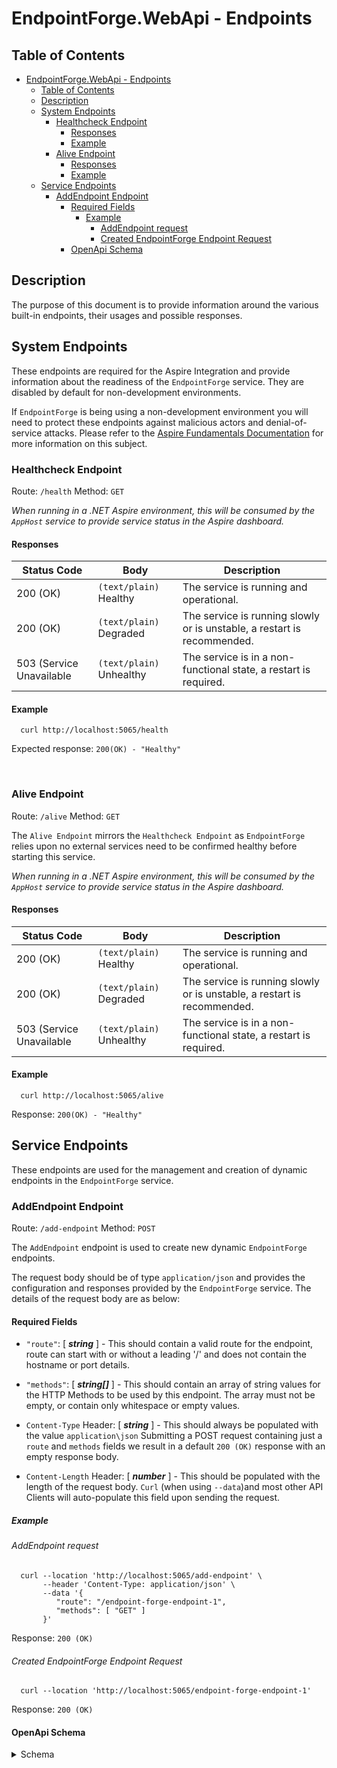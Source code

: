# EndpointForge.WebApi - Endpoints

## Table of Contents

<!-- TOC -->
* [EndpointForge.WebApi - Endpoints](#endpointforgewebapi---endpoints)
  * [Table of Contents](#table-of-contents)
  * [Description](#description)
  * [System Endpoints](#system-endpoints)
    * [Healthcheck Endpoint](#healthcheck-endpoint)
      * [Responses](#responses)
      * [Example](#example)
    * [Alive Endpoint](#alive-endpoint)
      * [Responses](#responses-1)
      * [Example](#example-1)
  * [Service Endpoints](#service-endpoints)
    * [AddEndpoint Endpoint](#addendpoint-endpoint)
      * [Required Fields](#required-fields)
        * [Example](#example-2)
          * [AddEndpoint request](#addendpoint-request-)
          * [Created EndpointForge Endpoint Request](#created-endpointforge-endpoint-request)
      * [OpenApi Schema](#openapi-schema)
<!-- TOC -->

## Description

The purpose of this document is to provide information around the various built-in endpoints, their usages and 
possible responses.

## System Endpoints

These endpoints are required for the Aspire Integration and provide information about the readiness of the 
`EndpointForge` service.  They are disabled by default for non-development environments.

If `EndpointForge` is being using a non-development environment you will need to protect these endpoints against 
malicious actors and denial-of-service attacks.  Please refer to the 
[Aspire Fundamentals Documentation](https://learn.microsoft.com/en-us/dotnet/aspire/fundamentals/health-checks#non-development-environments)
for more information on this subject.


### Healthcheck Endpoint

Route: `/health`
Method: `GET`

_When running in a .NET Aspire environment, this will be consumed by the `AppHost` service to provide service status in
the Aspire dashboard._

#### Responses

| Status Code              | Body                     | Description                                                             |
|--------------------------|--------------------------|-------------------------------------------------------------------------|
| 200 (OK)                 | `(text/plain)` Healthy   | The service is running and operational.                                 |
| 200 (OK)                 | `(text/plain)` Degraded  | The service is running slowly or is unstable, a restart is recommended. |
| 503 (Service Unavailable | `(text/plain)` Unhealthy | The service is in a non-functional state, a restart is required.        |

#### Example

```shell
  curl http://localhost:5065/health
```

Expected response: `200(OK) - "Healthy"`

<br />

### Alive Endpoint

Route: `/alive`
Method: `GET`

The `Alive Endpoint` mirrors the `Healthcheck Endpoint` as `EndpointForge` relies upon no external 
services need to be confirmed healthy before starting this service.

_When running in a .NET Aspire environment, this will be consumed by the `AppHost` service to provide service status in
the Aspire dashboard._

#### Responses

| Status Code              | Body                      | Description                                                             |
|--------------------------|---------------------------|-------------------------------------------------------------------------|
| 200 (OK)                 | `(text/plain)` Healthy    | The service is running and operational.                                 |
| 200 (OK)                 | `(text/plain)` Degraded   | The service is running slowly or is unstable, a restart is recommended. |
| 503 (Service Unavailable | `(text/plain)` Unhealthy  | The service is in a non-functional state, a restart is required.        |

#### Example

```shell
  curl http://localhost:5065/alive
```

Response: `200(OK) - "Healthy"`

## Service Endpoints

These endpoints are used for the management and creation of dynamic endpoints in the `EndpointForge` service.


### AddEndpoint Endpoint

Route: `/add-endpoint`
Method: `POST`

The `AddEndpoint` endpoint is used to create new dynamic `EndpointForge` endpoints.

The request body should be of type `application/json` and provides the configuration and responses provided by the 
`EndpointForge` service.  The details of the request body are as below:

#### Required Fields

* `"route"`: [ **_string_** ] - This should contain a valid route for the endpoint, route can start with or without a 
  leading '/' and does not contain the hostname or port details.

* `"methods"`: [ **_string\[\]_** ] - This should contain an array of string values for the HTTP Methods to be used by 
  this endpoint.  The array must not be empty, or contain only whitespace or empty values.

* `Content-Type` Header: [ **_string_** ] - This should always be populated with the value `application\json`
Submitting a POST request containing just a `route` and `methods` fields we result in a default `200 (OK)` response with
an empty response body.

* `Content-Length` Header: [ **_number_** ] - This should be populated with the length of the request body.  `Curl` 
  (when using `--data`)and most other API Clients will auto-populate this field upon sending the request.

##### Example

###### AddEndpoint request 

```shell
  curl --location 'http://localhost:5065/add-endpoint' \
       --header 'Content-Type: application/json' \
       --data '{
          "route": "/endpoint-forge-endpoint-1",
          "methods": [ "GET" ]
       }'
```

Response: `200 (OK)`

###### Created EndpointForge Endpoint Request

```shell
  curl --location 'http://localhost:5065/endpoint-forge-endpoint-1'
```

Response: `200 (OK)`

#### OpenApi Schema
<Details>
<summary>Schema</summary>

```json
{
    "openapi": "3.0.1",
    "info": {
        "title": "EndpointForge.WebApi | v1",
        "version": "1.0.0"
    },
    "servers": [
        {
            "url": "http://localhost:5065"
        }
    ],
    "paths": {
        "/add-endpoint": {
            "post": {
                "tags": [
                    "EndpointForge.WebApi"
                ],
                "requestBody": {
                    "content": {
                        "application/json": {
                            "schema": {
                                "$ref": "#/components/schemas/AddEndpointRequest"
                            }
                        }
                    },
                    "required": true
                },
                "responses": {
                    "201": {
                        "description": "Created"
                    },
                    "400": {
                        "description": "Bad Request",
                        "content": {
                            "application/json": {
                                "schema": {
                                    "$ref": "#/components/schemas/ErrorResponse"
                                }
                            }
                        }
                    },
                    "409": {
                        "description": "Conflict",
                        "content": {
                            "application/json": {
                                "schema": {
                                    "$ref": "#/components/schemas/ErrorResponse"
                                }
                            }
                        }
                    },
                    "422": {
                        "description": "Unprocessable Entity",
                        "content": {
                            "application/json": {
                                "schema": {
                                    "$ref": "#/components/schemas/ErrorResponse"
                                }
                            }
                        }
                    }
                }
            }
        }
    },
    "components": {
        "schemas": {
            "AddEndpointRequest": {
                "required": [
                    "route",
                    "methods"
                ],
                "type": "object",
                "properties": {
                    "route": {
                        "type": "string"
                    },
                    "methods": {
                        "type": "array",
                        "items": {
                            "type": "string"
                        }
                    },
                    "response": {
                        "type": "object",
                        "properties": {
                            "statusCode": {
                                "type": "integer",
                                "format": "int32"
                            },
                            "contentType": {
                                "type": "string",
                                "nullable": true
                            },
                            "body": {
                                "type": "string",
                                "nullable": true
                            }
                        }
                    },
                    "parameters": {
                        "type": "array",
                        "items": {
                            "required": [
                                "type",
                                "name",
                                "value"
                            ],
                            "type": "object",
                            "properties": {
                                "type": {
                                    "type": "string"
                                },
                                "name": {
                                    "type": "string"
                                },
                                "value": {
                                    "type": "string"
                                }
                            }
                        }
                    }
                }
            },
            "ErrorResponse": {
                "required": [
                    "statusCode",
                    "message",
                    "errors"
                ],
                "type": "object",
                "properties": {
                    "statusCode": {
                        "$ref": "#/components/schemas/HttpStatusCode"
                    },
                    "message": {
                        "type": "string"
                    },
                    "errors": {
                        "type": "array",
                        "items": {
                            "type": "string"
                        },
                        "nullable": true
                    }
                }
            },
            "HttpStatusCode": {
                "type": "integer"
            }
        }
    },
    "tags": [
        {
            "name": "EndpointForge.WebApi"
        }
    ]
}
```

</Details>



